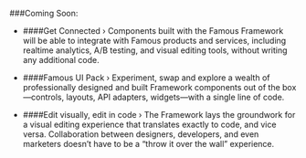 ###Coming Soon:
* ####Get Connected &rsaquo;
    Components built with the Famous Framework will be able to integrate with Famous products and services, including realtime analytics, A/B testing, and visual editing tools, without writing any additional code.

* ####Famous UI Pack &rsaquo;
    Experiment, swap and explore a wealth of professionally designed and built Framework components out of the box—controls, layouts, API adapters, widgets—with a single line of code.

* ####Edit visually, edit in code &rsaquo;
    The Framework lays the groundwork for a visual editing experience that translates exactly to code, and vice versa.  Collaboration between designers, developers, and even marketers doesn’t have to be a “throw it over the wall” experience.
